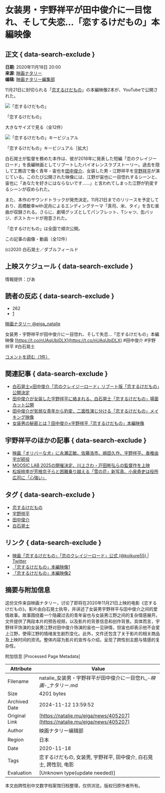 # 女装男・宇野祥平が田中俊介に一目惚れ、そして失恋…「恋するけだもの」本編映像

## 正文 { data-search-exclude }


**日期**: 2020年11月18日 20:00  
**来源**: [映画ナタリー](https://natalie.mu/eiga/news/405207)  
**编辑**: [映画ナタリー編集部](https://natalie.mu/eiga/author/74)

11月21日に封切られる「[恋するけだもの](https://natalie.mu/eiga/film/184454)」の本編映像2本が、YouTubeで公開された。

![「恋するけだもの」](https://ogre.natalie.mu/media/news/eiga/2020/1009/koisurukedamono_202010_2.jpg?impolicy=hq&imwidth=730&imdensity=1)

「恋するけだもの」

大きなサイズで見る（全12件）

![「恋するけだもの」キービジュアル](https://ogre.natalie.mu/media/news/eiga/2020/1009/koisurukedamono_202010_5.jpg?imwidth=468&imdensity=1)

「恋するけだもの」キービジュアル［拡大］

白石晃士が監督を務めた本作は、彼が2018年に発表した短編「恋のクレイジーロード」を長編映画としてリブートしたバイオレンスラブストーリー。過去を隠して工務店で働く青年・宙也を[田中俊介](https://natalie.mu/eiga/artist/73328)、女装した男・江野祥平を[宇野祥平](https://natalie.mu/eiga/artist/28098)が演じている。このたび公開された映像には、江野が宙也に一目惚れするシーンと、宙也に「あなたを好きにはならないです……」と言われてしまった江野が豹変するシーンが収められた。

また、本作のサウンドトラックが発売決定。11月21日までのリリースを予定しており、高橋敏幸with泥舟によるエンディングテーマ「真司、米、タイ」を含む楽曲が収録される。さらに、劇場グッズとしてパンフレット、Tシャツ、缶バッジ、ポストカードが用意された。

「恋するけだもの」は全国で順次公開。

この記事の画像・動画（全12件）

(c)2020 白石晃士／ダブルフィールド

## 上映スケジュール { data-search-exclude }

情報提供：ぴあ

## 読者の反応 { data-search-exclude }

-   262
-   [1](https://natalie.mu/eiga/news/405207/comment)

[映画ナタリー @eiga_natalie](https://twitter.com/eiga_natalie)

女装男・宇野祥平が田中俊介に一目惚れ、そして失恋…「恋するけだもの」本編映像 [https://t.co/nUAqUbiDLX](https://t.co/nUAqUbiDLX) #田中俊介 #宇野祥平 #白石晃士

[コメントを読む（1件）](https://natalie.mu/eiga/news/405207/comment)

## 関連記事 { data-search-exclude }

- [白石晃士×田中俊介「恋のクレイジーロード」リブート版「恋するけだもの」公開決定](https://natalie.mu/eiga/news/364982)
- [田中俊介が女装した宇野祥平に絡まれる、白石晃士「恋するけだもの」場面カット公開](https://natalie.mu/eiga/news/399933)
- [田中俊介が気弱な青年から豹変、二面性演じ分ける「恋するけだもの」メイキング映像](https://natalie.mu/eiga/news/403411)
- [女装男の秘密とは？田中俊介×宇野祥平「恋するけだもの」本編映像](https://natalie.mu/eiga/news/407119)

## 宇野祥平のほかの記事 { data-search-exclude }

- [映画「オリバーな犬」に永瀬正敏、佐藤浩市、嶋田久作、宇野祥平、香椎由宇が続投](https://natalie.mu/eiga/news/598790)
- [MOOSIC LAB 2025の開催決定、川上さわ・戸田彬弘らの監督作を上映](https://natalie.mu/eiga/news/598484)
- [松坂桃李が芳根京子らと困難乗り越える「雪の花」新写真、小泉堯史は役所広司に「心強い」](https://natalie.mu/eiga/news/596335)

## タグ { data-search-exclude }

- [恋するけだもの](https://natalie.mu/eiga/film/184454)
- [宇野祥平](https://natalie.mu/eiga/artist/28098)
- [田中俊介](https://natalie.mu/eiga/artist/73328)
- [白石晃士](https://natalie.mu/eiga/artist/28214)

## リンク { data-search-exclude }

- [映画「恋するけだもの」「恋のクレイジーロード」公式 (@koikure55) | Twitter](https://twitter.com/koikure55)
- [「恋するけだもの」本編映像1](https://youtu.be/TAIbHOBJSuo)
- [「恋するけだもの」本編映像2](https://youtu.be/1xZvvxz0j8g)

## 摘要与附加信息

<!-- tcd_abstract -->
这份文件来自映画ナタリー，讨论了即将在2020年11月21日上映的电影《恋するけだもの》。影片由白石晃士执导，并讲述了女装男宇野祥平与田中俊介之间的爱情故事。故事围绕着一个隐藏过去的青年宙也与女装男江野之间的复杂情感展开。文件提供了两段本片的预告视频，以及影片的背景信息和创作背景。具体而言，宇野祥平饰演的女装男江野对田中俊介饰演的宙也一见钟情，但宙也却表示他不会爱上江野，使得江野的情绪发生剧烈变化。此外，文件还包含了关于影片的相关商品及上映时间的资讯。整体内容为影片的宣传与介绍，呈现了跨性别主题与情感的复杂性。
<!-- tcd_abstract_end -->

附加信息 [Processed Page Metadata]

| Attribute       | Value                                  |
|-----------------|----------------------------------------|
| Filename        | natalie_女装男・宇野祥平が田中俊介に一目惚れ_-_映画_-_ナタリー.md                             |
| Size            | 4201 bytes                           |
| Archived Date   | 2024-11-12 13:59:52                             |
| Original Link   | [https://natalie.mu/eiga/news/405207](https://natalie.mu/eiga/news/405207)                       |
| Author          | 映画ナタリー编辑部                               |
| Region          | 日本                               |
| Date            | 2020-11-18                                 |
| Tags            | 恋するけだもの, 女装男, 宇野祥平, 田中俊介, 白石晃士, 跨性别, 电影                                 |
| Evaluation            | [Unknown type(update needed)]                                 |
<!-- tcd_table_end -->

本文由跨性别中文数字档案馆归档整理，仅供浏览。版权归原作者所有。
